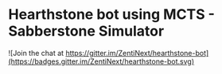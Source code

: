 # Hearthstone bot using MCTS - Sabberstone Simulator

![Join the chat at https://gitter.im/ZentiNext/hearthstone-bot](https://badges.gitter.im/ZentiNext/hearthstone-bot.svg)
